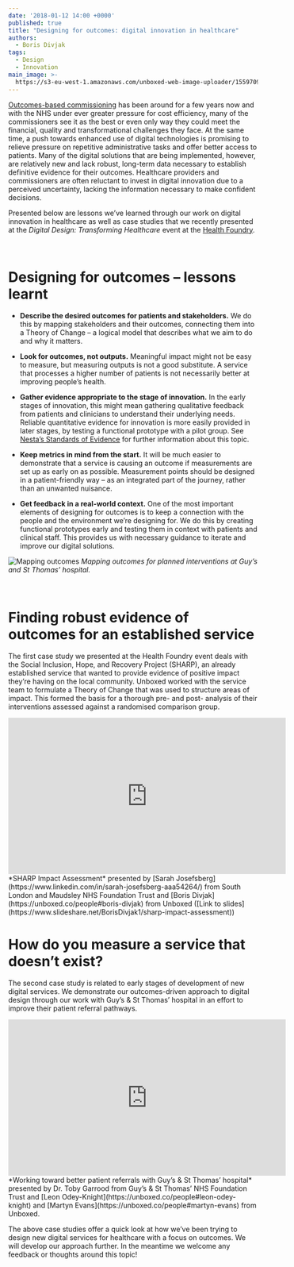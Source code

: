 ```yaml
---
date: '2018-01-12 14:00 +0000'
published: true
title: "Designing for outcomes: digital innovation in healthcare"
authors:
  - Boris Divjak
tags:
  - Design
  - Innovation  
main_image: >-
  https://s3-eu-west-1.amazonaws.com/unboxed-web-image-uploader/1559709a92622aea7c6f1a4028dc2e97.jpg
---
```


[Outcomes-based commissioning](http://www.health.org.uk/publication/need-nurture-outcomes-based-commissioning-nhs) has been around for a few years now and with the NHS under ever greater pressure for cost efficiency, 
many of the commissioners see it as the best or even only way they could meet the financial, quality and transformational challenges they face. 
At the same time, a push towards enhanced use of digital technologies is promising to relieve pressure on repetitive administrative 
tasks and offer better access to patients. Many of the digital solutions that are being implemented, however, are relatively new and lack robust, long-term data necessary to 
establish definitive evidence for their outcomes. Healthcare providers and commissioners are often reluctant to invest in digital 
innovation due to a perceived uncertainty, lacking the information necessary to make confident decisions.

Presented below are lessons we’ve learned through our work on digital innovation in healthcare as well as case studies that we recently 
presented at the *Digital Design: Transforming Healthcare* event at the [Health Foundry](http://www.healthfoundry.org/). 

<br />

# Designing for outcomes – lessons learnt

* **Describe the desired outcomes for patients and stakeholders.** We do this by mapping stakeholders and their outcomes, connecting them into a Theory of Change – 
  a logical model that describes what we aim to do and why it matters.

* **Look for outcomes, not outputs.** Meaningful impact might not be easy to measure, but measuring outputs is not a good substitute. A service that 
  processes a higher number of patients is not necessarily better at improving people’s health.

* **Gather evidence appropriate to the stage of innovation.** In the early stages of innovation, this might mean gathering qualitative feedback 
  from patients and clinicians to understand their underlying needs. Reliable quantitative evidence for innovation is more easily provided in 
  later stages, by testing a functional prototype with a pilot group. See [Nesta’s Standards of Evidence](https://www.nesta.org.uk/publications/nesta-standards-evidence) for further information about this topic.

* **Keep metrics in mind from the start.** It will be much easier to demonstrate that a service is causing an outcome if measurements are set 
  up as early on as possible. Measurement points should be designed in a patient-friendly way – as an integrated part of the journey, rather than an unwanted nuisance.

* **Get feedback in a real-world context.** One of the most important elements of designing for outcomes is to keep a connection with the people 
  and the environment we’re designing for. We do this by creating functional prototypes early and testing them in context with patients and clinical staff. 
  This provides us with necessary guidance to iterate and improve our digital solutions.


![Mapping outcomes](https://s3-eu-west-1.amazonaws.com/unboxed-web-image-uploader/b8c1ec8d373f4c3a4af0b07f884017bc.jpg)
*Mapping outcomes for planned interventions at Guy’s and St Thomas’ hospital.*

<br />


# Finding robust evidence of outcomes for an established service

The first case study we presented at the Health Foundry event deals with the Social Inclusion, Hope, and Recovery Project (SHARP), an already established service that wanted 
to provide evidence of positive impact they’re having on the local community. Unboxed worked with the service team to formulate a Theory of Change that was used to 
structure areas of impact. This formed the basis for a thorough pre- and post- analysis of their interventions assessed against a randomised comparison group.

<iframe width="560" height="315" src="https://www.youtube.com/embed/A9PadE2aN5g" frameborder="0" allow="autoplay; encrypted-media" allowfullscreen></iframe>
*SHARP Impact Assessment*  
presented by [Sarah Josefsberg](https://www.linkedin.com/in/sarah-josefsberg-aaa54264/) from South London and Maudsley NHS Foundation Trust  
and [Boris Divjak](https://unboxed.co/people#boris-divjak) from Unboxed  
([Link to slides](https://www.slideshare.net/BorisDivjak1/sharp-impact-assessment))

<br />


# How do you measure a service that doesn’t exist?

The second case study is related to early stages of development of new digital services. We demonstrate our outcomes-driven approach to digital design through our work with Guy’s & St Thomas’ hospital in an effort to improve their patient referral pathways.

<iframe width="560" height="315" src="https://www.youtube.com/embed/hds7Twk30m4" frameborder="0" allow="autoplay; encrypted-media" allowfullscreen></iframe>
*Working toward better patient referrals with Guy’s & St Thomas’ hospital*  
presented by Dr. Toby Garrood from Guy’s & St Thomas’ NHS Foundation Trust  
and [Leon Odey-Knight](https://unboxed.co/people#leon-odey-knight) and [Martyn Evans](https://unboxed.co/people#martyn-evans) from Unboxed.  

<br />

The above case studies offer a quick look at how we’ve been trying to design new digital services for healthcare with a focus on outcomes. We will develop our approach further. In the meantime we welcome any feedback or thoughts around this topic!


